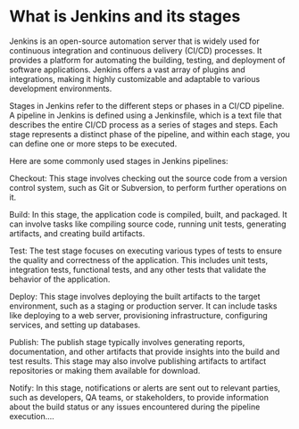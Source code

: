 # What is Jenkins and its stages

Jenkins is an open-source automation server that is widely used for continuous integration and continuous delivery (CI/CD) processes. It provides a platform for automating the building, testing, and deployment of software applications. Jenkins offers a vast array of plugins and integrations, making it highly customizable and adaptable to various development environments.

Stages in Jenkins refer to the different steps or phases in a CI/CD pipeline. A pipeline in Jenkins is defined using a Jenkinsfile, which is a text file that describes the entire CI/CD process as a series of stages and steps. Each stage represents a distinct phase of the pipeline, and within each stage, you can define one or more steps to be executed.

Here are some commonly used stages in Jenkins pipelines:

Checkout: This stage involves checking out the source code from a version control system, such as Git or Subversion, to perform further operations on it.

Build: In this stage, the application code is compiled, built, and packaged. It can involve tasks like compiling source code, running unit tests, generating artifacts, and creating build artifacts.

Test: The test stage focuses on executing various types of tests to ensure the quality and correctness of the application. This includes unit tests, integration tests, functional tests, and any other tests that validate the behavior of the application.

Deploy: This stage involves deploying the built artifacts to the target environment, such as a staging or production server. It can include tasks like deploying to a web server, provisioning infrastructure, configuring services, and setting up databases.

Publish: The publish stage typically involves generating reports, documentation, and other artifacts that provide insights into the build and test results. This stage may also involve publishing artifacts to artifact repositories or making them available for download.

Notify: In this stage, notifications or alerts are sent out to relevant parties, such as developers, QA teams, or stakeholders, to provide information about the build status or any issues encountered during the pipeline execution....

